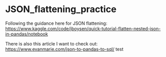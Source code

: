 # JSON_flattening_practice
Following the guidance here for JSON flattening: https://www.kaggle.com/code/jboysen/quick-tutorial-flatten-nested-json-in-pandas/notebook

There is also this article I want to check out: https://www.evanmarie.com/json-to-pandas-to-sql/ 
test